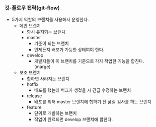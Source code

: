 ### 깃-플로우 전략(git-flow)

- 5가지 역할의 브랜치를 사용해서 운영한다.
    - 메인 브랜치
        - 항시 유지되는 브랜치
        - master
            - 기준이 되는 브랜치
            - 언제든지 배포가 가능한 상태여야 한다.
        - develop
            - 개발자들이 이 브랜치를 기준으로 각자 작업한 기능을 합친다. (marge)
    - 보조 브랜치
        - 합하면 사라지는 브랜치
        - hotfix
            - 배포를 했는데 버그가 생겼을 시 긴급 수정하는 브랜치
        - release
            - 배포를 위해 master 브랜치에 합하기 전 품질 검사를 하는 브랜치
        - feature
            - 단위로 개발하는 브랜치
            - 작업이 완료되면 develop 브랜치에 합친다.
